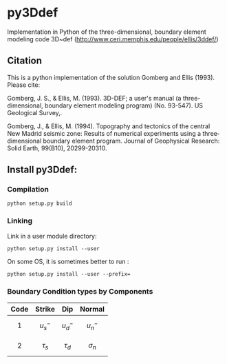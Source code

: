 # py3Ddef
Implementation in Python of the three-dimensional, boundary element modeling code 3D~def (http://www.ceri.memphis.edu/people/ellis/3ddef/)


## Citation
This is a python implementation of the solution Gomberg and Ellis (1993). Please cite:

Gomberg, J. S., & Ellis, M. (1993). 3D-DEF; a user's manual (a three-dimensional, boundary element modeling program) (No. 93-547). US Geological Survey,.

Gomberg, J., & Ellis, M. (1994). Topography and tectonics of the central New Madrid seismic zone: Results of numerical experiments using a three‐dimensional boundary element program. Journal of Geophysical Research: Solid Earth, 99(B10), 20299-20310.



## Install py3Ddef:

### Compilation
```
python setup.py build
```

### Linking

Link in a user module directory:
```
python setup.py install --user
```
On some OS, it is sometimes better to run :
```
python setup.py install --user --prefix=
```

### Boundary Condition types by Components



| Code | Strike | Dip | Normal |
| :---: | :---: | :---: | :---: |
| 1 | $$u_{s}^{-}$$ | $$u_{d}^{-}$$ | $$u_{n}^{-}$$ |
| 2 | $$\tau_{s}$$ | $$\tau_{d}$$ | $$\sigma_{n}$$ |

